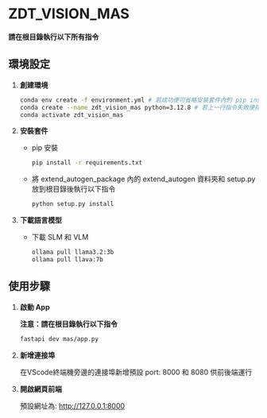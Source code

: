 # ZDT_VISION_MAS
**請在根目錄執行以下所有指令**

## 環境設定
1. **創建環境**
    ```bash
    conda env create -f environment.yml # 若成功便可省略安裝套件內的 pip install 步驟
    conda create --name zdt_vision_mas python=3.12.8 # 若上一行指令失敗便採用此創建方法
    conda activate zdt_vision_mas
    ```

2. **安裝套件**
    * pip 安裝
        ```bash
        pip install -r requirements.txt
        ```
    * 將 extend_autogen_package 內的 extend_autogen 資料夾和 setup.py 放到根目錄後執行以下指令
        ```bash
        python setup.py install
        ```

3. **下載語言模型**
    * 下載 SLM 和 VLM
        ```bash
        ollama pull llama3.2:3b
        ollama pull llava:7b
        ```

## 使用步驟

1. **啟動 App**

    **注意：請在根目錄執行以下指令**
    ```bash
    fastapi dev mas/app.py
    ```

2. **新增連接埠**

    在VScode終端機旁邊的連接埠新增預設 port: 8000 和 8080 供前後端運行

3. **開啟網頁前端**
   
   預設網址為: http://127.0.0.1:8000